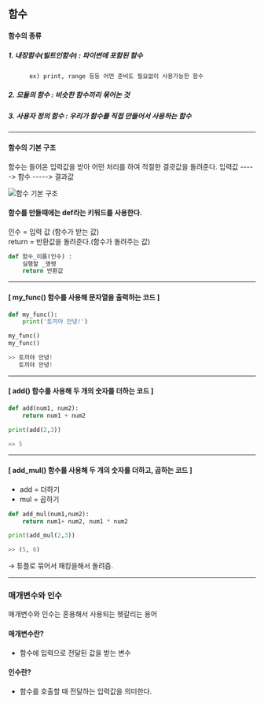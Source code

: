 ## 함수

#### 함수의 종류
##### 1. 내장함수(빌트인함수) : 파이썬에 포함된 함수
          ex) print, range 등등 어떤 준비도 필요없이 사용가능한 함수
##### 2. 모듈의 함수 : 비슷한 함수끼리 묶어논 것
##### 3. 사용자 정의 함수 : 우리가 함수를 직접 만들어서 사용하는 함수

--------------------------------------------------
#### 함수의 기본 구조
함수는 들어온 입력값을 받아 어떤 처리를 하여 적절한 결괏값을 돌려준다.
입력값 -----> 함수 -----> 결과값

![함수 기본 구조](https://user-images.githubusercontent.com/77951853/114353619-328f5f80-9ba8-11eb-8ee2-efa87271f94d.png)

 #### 함수를 만들때에는 def라는 키워드를 사용한다. 
 
 인수 = 입력 값 (함수가 받는 값) \
 return = 반환값을 돌려준다.(함수가 돌려주는 값)
```python
def 함수_이름(인수) :
    실행할 _명령
    return 반환값
```

--------------------------------------------------

#### [ my_func() 함수를 사용해 문자열을 출력하는 코드 ]
```python
def my_func():
    print('토끼야 안녕!')

my_func()
my_func()

>> 토끼야 안녕!
   토끼야 안녕!

```
--------------------------------------------------

#### [ add() 함수를 사용해 두 개의 숫자를 더하는 코드 ]
```python
def add(num1, num2):
    return num1 + num2

print(add(2,3))

>> 5

```
--------------------------------------------------

#### [ add_mul() 함수를 사용해 두 개의 숫자를 더하고, 곱하는 코드 ]
* add = 더하기
* mul = 곱하기

```python
def add_mul(num1,num2):
    return num1+ num2, num1 * num2

print(add_mul(2,3))

>> (5, 6)

```
→ 튜플로 묶어서 패킹을해서 돌려줌.

--------------------------------------------------

### 매개변수와 인수
매개변수와 인수는 혼용해서 사용되는 헷갈리는 용어

#### 매개변수란?
- 함수에 입력으로 전달된 값을 받는 변수

#### 인수란?
- 함수를 호출할 때 전달하는 입력값을 의미한다.



























